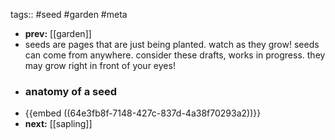 tags:: #seed #garden #meta
- **prev:** [[garden]]
- seeds are pages that are just being planted. watch as they grow! seeds can come from anywhere. consider these drafts, works in progress. they may grow right in front of your eyes!
- ### anatomy of a seed
- {{embed ((64e3fb8f-7148-427c-837d-4a38f70293a2))}}
- **next:** [[sapling]]